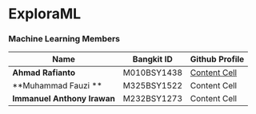 # ExploraML

### Machine Learning Members
| Name  | Bangkit ID | Github Profile |
| ------------- | ------------- | ------------- |
| **Ahmad Rafianto**  | M010BSY1438   | [Content Cell](https://github.com/arafianto)  |
| **Muhammad Fauzi **  | M325BSY1522    | Content Cell  |
| **Immanuel Anthony Irawan**  | M232BSY1273   | Content Cell  |
